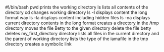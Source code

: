 #!/bin/bash
pwd prints the working directory
ls lists all contents of the directory
cd changes working directory
ls -l displays content the long format way
ls -la displays content including hidden files
ls -na displays current directory contents in the long format
creates a directory in the /tmp directory
moves the file Betty to the given directory
delete the file betty
deletes my_first_directory directory
lists all files in the current directory and the parent of working directory
lists the type of the iamafile in the tmp directory
creates a symbolic link
